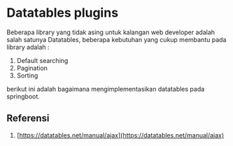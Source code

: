 # Datatables plugins

Beberapa library yang tidak asing untuk kalangan web developer adalah salah satunya Datatables, beberapa kebutuhan yang cukup membantu pada library adalah : 

1. Default searching
2. Pagination
3. Sorting

berikut ini adalah bagaimana mengimplementasikan datatables pada springboot.

## Referensi

1. [https://datatables.net/manual/ajax](https://datatables.net/manual/ajax)



